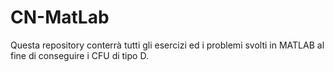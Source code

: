 # CN-MatLab
Questa repository conterrà tutti gli esercizi ed i problemi svolti in MATLAB al fine di conseguire i CFU di tipo D.

